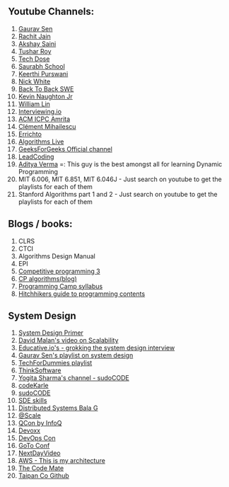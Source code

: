 ## Youtube Channels:
1. [Gaurav Sen](https://www.youtube.com/channel/UCRPMAqdtSgd0Ipeef7iFsKw)
2. [Rachit Jain](https://www.youtube.com/channel/UC9fDC_eBh9e_bogw87DbGKQ)
3. [Akshay Saini](https://www.youtube.com/channel/UC3N9i_KvKZYP4F84FPIzgPQ)
4. [Tushar Roy](https://www.youtube.com/channel/UCZLJf_R2sWyUtXSKiKlyvAw)
5. [Tech Dose](https://www.youtube.com/channel/UCnxhETjJtTPs37hOZ7vQ88g)
6. [Saurabh School](https://www.youtube.com/user/saurabhschool/videos)
7. [Keerthi Purswani](https://www.youtube.com/channel/UCqPw78XvJUKtGiq3TzAcwJQ)
8. [Nick White](https://www.youtube.com/channel/UC1fLEeYICmo3O9cUsqIi7HA)
9. [Back To Back SWE](https://www.youtube.com/channel/UCmJz2DV1a3yfgrR7GqRtUUA)
10. [Kevin Naughton Jr](https://www.youtube.com/channel/UCKvwPt6BifPP54yzH99ff1g)	
11. [William Lin](https://www.youtube.com/channel/UCKuDLsO0Wwef53qdHPjbU2Q)
12. [Interviewing.io](https://www.youtube.com/channel/UCNc-Wa_ZNBAGzFkYbAHw9eg)
13. [ACM ICPC Amrita](https://www.youtube.com/channel/UCyZtjmvybLLIk2KZgLJL6ZA)
14. [Clément Mihailescu](https://www.youtube.com/channel/UCaO6VoaYJv4kS-TQO_M-N_g)
15. [Errichto](https://www.youtube.com/channel/UCBr_Fu6q9iHYQCh13jmpbrg)
16. [Algorithms Live](https://www.youtube.com/channel/UCBLr7ISa_YDy5qeATupf26w)
17. [GeeksForGeeks Official channel](https://www.youtube.com/channel/UC0RhatS1pyxInC00YKjjBqQ)
18. [LeadCoding](https://www.youtube.com/channel/UC81Q2wnuk5KqOFVgAbq4nUw)
19. [Aditya Verma](https://www.youtube.com/channel/UC5WO7o71wvxMxEtLRkPhiQQ) =: This guy is the best amongst all for learning Dynamic Programming
20. MIT 6.006, MIT 6.851, MIT 6.046J - Just search on youtube to get the playlists for each of them
21. Stanford Algorithms part 1 and 2 - Just search on youtube to get the playlists for each of them

## Blogs / books:

1. CLRS
2. CTCI
3. Algorithms Design Manual
4. EPI
5. [Competitive programming 3](https://cpbook.net/)
6. [CP algorithms(blog)](https://cp-algorithms.com/)
7. [Programming Camp syllabus](https://docs.google.com/document/d/1_dc3Ifg7Gg1LxhiqMMmE9UbTsXpdRiYh4pKILYG2eA4/)
8. [Hitchhikers guide to programming contents](https://comscigate.com/Books/contests/icpc.pdf)

## System Design 

1. [System Design Primer](https://github.com/donnemartin/system-design-primer)
2. [David Malan's video on Scalability](https://www.youtube.com/watch?v=-W9F__D3oY4)
3. [Educative.io's - grokking the system design interview](https://www.educative.io/courses/grokking-the-system-design-interview)
4. [Gaurav Sen's playlist on system design](https://www.youtube.com/playlist?list=PLMCXHnjXnTnvo6alSjVkgxV-VH6EPyvoX)
5. [TechForDummies playlist](https://www.youtube.com/channel/UCn1XnDWhsLS5URXTi5wtFTA)
6. [ThinkSoftware](https://www.youtube.com/channel/UCVa66dAkbs60_A0P52Yjj7Q)
7. [Yogita Sharma's channel - sudoCODE](https://www.youtube.com/channel/UCMrRRZxUAXRzjai0SSoFgdw)
8. [codeKarle](https://www.youtube.com/c/codeKarle)
9. [sudoCODE](https://www.youtube.com/channel/UCMrRRZxUAXRzjai0SSoFgdw)
10. [SDE skills](https://www.youtube.com/channel/UCPumyEKs86w-GtWDd2XQYtg)
11. [Distributed Systems Bala G](https://www.youtube.com/user/gopalbala12/videos)
12. [@Scale](https://www.youtube.com/channel/UCd9I8ZkgoR1d7GeSj_wi_LQ)
13. [QCon by InfoQ](https://www.youtube.com/channel/UCkQX1tChV7Z7l1LFF4L9j_g)
14. [Devoxx](https://www.youtube.com/channel/UCCBVCTuk6uJrN3iFV_3vurg)
15. [DevOps Con](https://www.youtube.com/channel/UCttdqyJB5wuJOO2KXea6WMQ)
16. [GoTo Conf](https://www.youtube.com/channel/UCs_tLP3AiwYKwdUHpltJPuA)
17. [NextDayVideo](https://www.youtube.com/c/NextDayVideo/videos)
18. [AWS - This is my architecture](https://www.youtube.com/playlist?list=PLhr1KZpdzukdeX8mQ2qO73bg6UKQHYsHb)
19. [The Code Mate](https://www.youtube.com/channel/UC8ApNuO5mKg42DDVvn8g27A)
20. [Taipan Co Github](https://github.com/puncsky/system-design-and-architecture)
